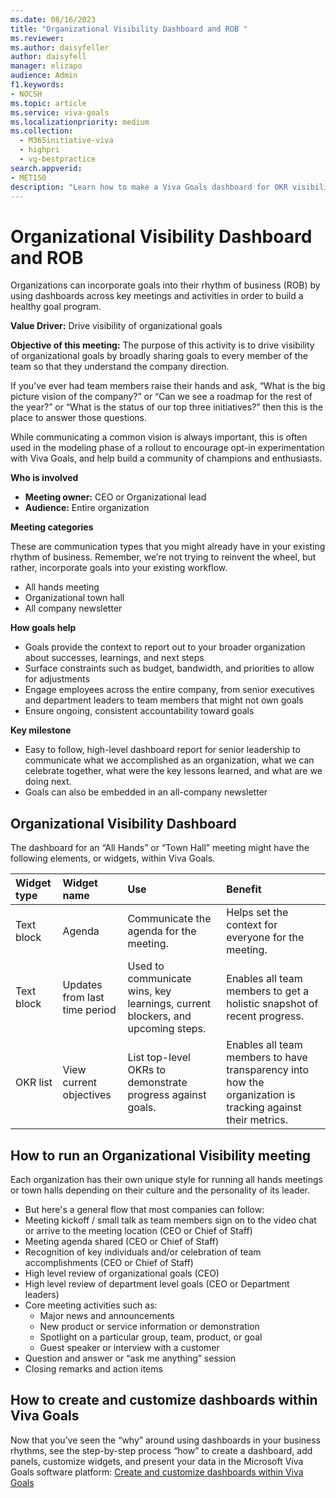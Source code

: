 ```yaml
---
ms.date: 08/16/2023
title: "Organizational Visibility Dashboard and ROB "
ms.reviewer: 
ms.author: daisyfeller
author: daisyfell
manager: elizapo
audience: Admin
f1.keywords:
- NOCSH
ms.topic: article
ms.service: viva-goals
ms.localizationpriority: medium
ms.collection:
  - M365initiative-viva
  - highpri
  - vg-bestpractice
search.appverid:
- MET150
description: "Learn how to make a Viva Goals dashboard for OKR visibility across your organization."
---
```


# Organizational Visibility Dashboard and ROB 

Organizations can incorporate goals into their rhythm of business (ROB) by using dashboards across key meetings and activities in order to build a healthy goal program. 

**Value Driver:** Drive visibility of organizational goals 

**Objective of this meeting:** The purpose of this activity is to drive visibility of organizational goals by broadly sharing goals to every member of the team so that they understand the company direction.  

If you’ve ever had team members raise their hands and ask, “What is the big picture vision of the company?” or “Can we see a roadmap for the rest of the year?” or “What is the status of our top three initiatives?” then this is the place to answer those questions.  

While communicating a common vision is always important, this is often used in the modeling phase of a rollout to encourage opt-in experimentation with Viva Goals, and help build a community of champions and enthusiasts. 

**Who is involved**

- **Meeting owner:** CEO or Organizational lead
- **Audience:** Entire organization

**Meeting categories**

These are communication types that you might already have in your existing rhythm of business. Remember, we’re not trying to reinvent the wheel, but rather, incorporate goals into your existing workflow. 

- All hands meeting 
- Organizational town hall 
- All company newsletter 

**How goals help**

- Goals provide the context to report out to your broader organization about successes, learnings, and next steps 
- Surface constraints such as budget, bandwidth, and priorities to allow for adjustments 
- Engage employees across the entire company, from senior executives and department leaders to team members that might not own goals 
- Ensure ongoing, consistent accountability toward goals 

**Key milestone**

- Easy to follow, high-level dashboard report for senior leadership to communicate what we accomplished as an organization, what we can celebrate together, what were the key lessons learned, and what are we doing next. 
- Goals can also be embedded in an all-company newsletter 

## Organizational Visibility Dashboard

The dashboard for an “All Hands” or “Town Hall” meeting might have the following elements, or widgets, within Viva Goals. 

|Widget type   |Widget name   |Use  |Benefit  |
| :--------- | :--------- | :--------- | :--------- |
| Text block   | Agenda   | Communicate the agenda for the meeting.    | Helps set the context for everyone for the meeting.   |
| Text block  | Updates from last time period  | Used to communicate wins, key learnings, current blockers, and upcoming steps.   | Enables all team members to get a holistic snapshot of recent progress.   |
| OKR list   | View current objectives    | List top-level OKRs to demonstrate progress against goals.   | Enables all team members to have transparency into how the organization is tracking against their metrics.    |

## How to run an Organizational Visibility meeting

Each organization has their own unique style for running all hands meetings or town halls depending on their culture and the personality of its leader.  

- But here's a general flow that most companies can follow: 
- Meeting kickoff / small talk as team members sign on to the video chat or arrive to the meeting location (CEO or Chief of Staff) 
- Meeting agenda shared (CEO or Chief of Staff) 
- Recognition of key individuals and/or celebration of team accomplishments (CEO or Chief of Staff) 
- High level review of organizational goals (CEO) 
- High level review of department level goals (CEO or Department leaders) 
- Core meeting activities such as: 
    -  Major news and announcements 
    - New product or service information or demonstration 
    - Spotlight on a particular group, team, product, or goal 
    - Guest speaker or interview with a customer 
- Question and answer or “ask me anything” session 
- Closing remarks and action items 

## How to create and customize dashboards within Viva Goals 

Now that you’ve seen the “why” around using dashboards in your business rhythms, see the step-by-step process “how” to create a dashboard, add panels, customize widgets, and present your data in the Microsoft Viva Goals software platform: [Create and customize dashboards within Viva Goals ](https://support.microsoft.com/en-us/topic/review-dashboard-with-viva-goals-d195c526-1b6b-45e1-82fd-8daa21dd84a4)
